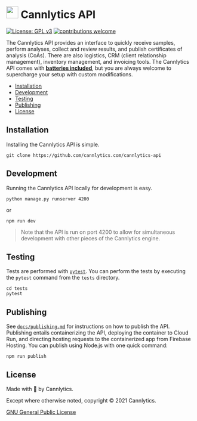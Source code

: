 # <img height="32" alt="" src="https://cannlytics.com/static/cannlytics_website/images/logos/cannlytics_calyx_detailed.svg"> Cannlytics API

[![License: GPL v3](https://img.shields.io/badge/License-GPLv3-blue.svg)](https://www.gnu.org/licenses/gpl-3.0)
[![contributions welcome](https://img.shields.io/badge/contributions-welcome-brightgreen.svg)](https://github.com/cannlytics/cannlytics-api/fork)


The Cannlytics API provides an interface to quickly receive samples, perform analyses, collect and review results, and publish certificates of analysis (CoAs). There are also logistics, CRM (client relationship management), inventory management, and invoicing tools. The Cannlytics API comes with [**batteries included**](https://cannlytics.com/support/), but you are always welcome to supercharge your setup with custom modifications.

- [Installation](#installation)
- [Development](#development)
- [Testing](#testing)
- [Publishing](#publishing)
- [License](#license)

## Installation<a name="installation"></a>

Installing the Cannlytics API is simple.

```shell
git clone https://github.com/cannlytics.com/cannlytics-api
```

## Development<a name="development"></a>

Running the Cannlytics API locally for development is easy.

```shell
python manage.py runserver 4200
```

or

```shell
npm run dev
```

> Note that the API is run on port 4200 to allow for simultaneous development with other pieces of the Cannlytics engine.

## Testing<a name="testing"></a>

Tests are performed with [`pytest`](https://docs.pytest.org/en/stable/). You can perform the tests by executing the `pytest` command from the `tests` directory.

```shell
cd tests
pytest
```

## Publishing<a name="publishing"></a>

See [`docs/publishing.md`](docs/publishing.md) for instructions on how to publish the API. Publishing entails containerizing the API, deploying the container to Cloud Run, and directing hosting requests to the containerized app from Firebase Hosting. You can publish using Node.js with one quick command:

```shell
npm run publish
```

## License <a name="license"></a>

Made with 💖 by Cannlytics.

Except where otherwise noted, copyright © 2021 Cannlytics.

[GNU General Public License](http://www.gnu.org/licenses/gpl-3.0.html)
